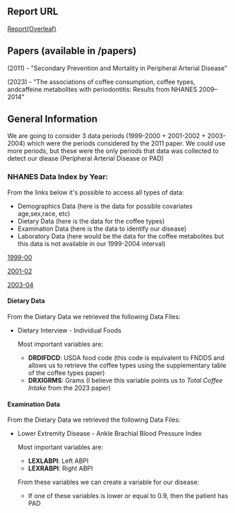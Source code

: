 ## Report URL
[Report(Overleaf)](https://www.overleaf.com/5239177249dncfbbvytmqw#74d3c6)

## Papers (available in /papers)
(2011) - "Secondary Prevention and Mortality in Peripheral Arterial Disease"

(2023) - "The associations of coffee consumption, coffee types, andcaffeine metabolites with periodontitis: Results from NHANES 2009–2014"

## General Information
We are going to consider 3 data periods (1999-2000 + 2001-2002 + 2003-2004) which were the periods
considered by the 2011 paper. We could use more periods, but these were the only periods that data was collected to detect our diease (Peripheral Arterial Disease or PAD) 

### NHANES Data Index by Year:
From the links below it's possible to access all types of data:
* Demographics Data (here is the data for possible covariates age,sex,race, etc)
* Dietary Data (here is the data for the coffee types)
* Examination Data (here is the data to identify our disease)
* Laboratory Data (here would be the data for the coffee metabolites but this data is not available in our 1999-2004 interval)

[1999-00](https://wwwn.cdc.gov/nchs/nhanes/continuousnhanes/default.aspx?BeginYear=1999)

[2001-02](https://wwwn.cdc.gov/nchs/nhanes/continuousnhanes/default.aspx?BeginYear=2001)

[2003-04](https://wwwn.cdc.gov/nchs/nhanes/continuousnhanes/default.aspx?BeginYear=2003)

#### Dietary Data
From the Dietary Data we retrieved the following Data Files:
- Dietary Interview - Individual Foods 

    Most important variables are: <br>
    - **DRDIFDCD**: USDA food code (this code is equivalent to FNDDS and allows us to retrieve the coffee types using the supplementary table of the coffee types paper)
    - **DRXIGRMS**: Grams (I believe this variable points us to *Total Coffee Intake* from the 2023 paper)

#### Examination Data 
From the Dietary Data we retrieved the following Data Files:
- Lower Extremity Disease - Ankle Brachial Blood Pressure Index

    Most important variables are:
    - **LEXLABPI**: Left ABPI
    - **LEXRABPI**: Right ABPI <br>

    From these variables we can create a variable for our disease:
    - If one of these variables is lower or equal to 0.9, then the patient has PAD

